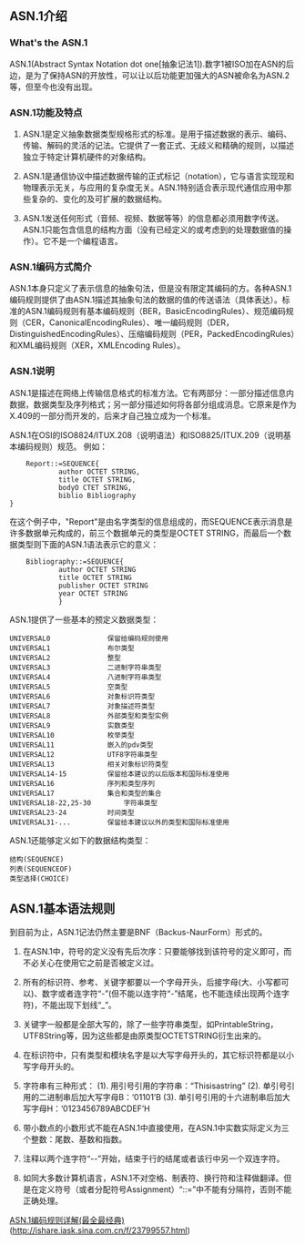 ## ASN.1介绍
### What's the ASN.1
ASN.1(Abstract Syntax Notation dot one[抽象记法1]).数字1被ISO加在ASN的后边，是为了保持ASN的开放性，可以让以后功能更加强大的ASN被命名为ASN.2等，但至今也没有出现。

### ASN.1功能及特点
1. ASN.1是定义抽象数据类型规格形式的标准。是用于描述数据的表示、编码、传输、解码的灵活的记法。它提供了一套正式、无歧义和精确的规则，以描述独立于特定计算机硬件的对象结构。

2. ASN.1是通信协议中描述数据传输的正式标记（notation），它与语言实现现和物理表示无关，与应用的复杂度无关。ASN.1特别适合表示现代通信应用中那些复杂的、变化的及可扩展的数据结构。

3. ASN.1发送任何形式（音频、视频、数据等等）的信息都必须用数字传送。ASN.1只能包含信息的结构方面（没有已经定义的或考虑到的处理数据值的操作）。它不是一个编程语言。

### ASN.1编码方式简介
ASN.1本身只定义了表示信息的抽象句法，但是没有限定其编码的方。各种ASN.1编码规则提供了由ASN.1描述其抽象句法的数据的值的传送语法（具体表达）。标准的ASN.1编码规则有基本编码规则（BER，BasicEncodingRules）、规范编码规则（CER，CanonicalEncodingRules）、唯一编码规则（DER，DistinguishedEncodingRules）、压缩编码规则（PER，PackedEncodingRules）和XML编码规则（XER，XMLEncoding Rules）。

### ASN.1说明
ASN.1是描述在网络上传输信息格式的标准方法。它有两部分：一部分描述信息内数据，数据类型及序列格式；另一部分描述如何将各部分组成消息。它原来是作为X.409的一部分而开发的，后来才自己独立成为一个标准。

ASN.1在OSI的ISO8824/ITUX.208（说明语法）和ISO8825/ITUX.209（说明基本编码规则）规范。
例如：
```
	Report::=SEQUENCE{
			author OCTET STRING,
			title OCTET STRING,
			bodyO CTET STRING,
			biblio Bibliography
}
```
在这个例子中，"Report"是由名字类型的信息组成的，而SEQUENCE表示消息是许多数据单元构成的，前三个数据单元的类型是OCTET STRING，而最后一个数据类型则下面的ASN.1语法表示它的意义：
```
	Bibliography::=SEQUENCE{
			author OCTET STRING
			title OCTET STRING
			publisher OCTET STRING
			year OCTET STRING
			}
```
ASN.1提供了一些基本的预定义数据类型：
```
UNIVERSAL0				保留给编码规则使用
UNIVERSAL1				布尔类型
UNIVERSAL2				整型
UNIVERSAL3				二进制字符串类型
UNIVERSAL4				八进制字符串类型
UNIVERSAL5				空类型
UNIVERSAL6				对象标识符类型
UNIVERSAL7				对象描述符类型
UNIVERSAL8				外部类型和类型实例
UNIVERSAL9				实数类型
UNIVERSAL10				枚举类型
UNIVERSAL11				嵌入的pdv类型
UNIVERSAL12				UTF8字符串类型
UNIVERSAL13				相关对象标识符类型
UNIVERSAL14-15			保留给本建议的以后版本和国际标准使用
UNIVERSAL16				序列和类型序列
UNIVERSAL17				集合和类型的集合
UNIVERSAL18-22,25-30		字符串类型
UNIVERSAL23-24			时间类型
UNIVERSAL31-...			保留给本建议以外的类型和国际标准使用
```
ASN.1还能够定义如下的数据结构类型：
```
结构(SEQUENCE)
列表(SEQUENCEOF)
类型选择(CHOICE)
```


## ASN.1基本语法规则
到目前为止，ASN.1记法仍然主要是BNF（Backus-NaurForm）形式的。
1. 在ASN.1中，符号的定义没有先后次序：只要能够找到该符号的定义即可，而不必关心在使用它之前是否被定义过。

2. 所有的标识符、参考、关键字都要以一个字母开头，后接字母(大、小写都可以)、数字或者连字符“-”(但不能以连字符“-”结尾，也不能连续出现两个连字符)，不能出现下划线“_”。

3. 关键字一般都是全部大写的，除了一些字符串类型，如PrintableString，UTF8String等，因为这些都是由原类型OCTETSTRING衍生出来的。

4. 在标识符中，只有类型和模块名字是以大写字母开头的，其它标识符都是以小写字母开头的。

5. 字符串有三种形式：
	(1). 用引号引用的字符串：“Thisisastring”
	(2). 单引号引用的二进制串后加大写字母B：‘01101’B
	(3). 单引号引用的十六进制串后加大写字母H：‘0123456789ABCDEF’H

6. 带小数点的小数形式不能在ASN.1中直接使用，在ASN.1中实数实际定义为三个整数：尾数、基数和指数。

7. 注释以两个连字符“--”开始，结束于行的结尾或者该行中另一个双连字符。

8. 如同大多数计算机语言，ASN.1不对空格、制表符、换行符和注释做翻译。但是在定义符号（或者分配符号Assignment）“::=”中不能有分隔符，否则不能正确处理。



[ASN.1编码规则详解(最全最经典)](http://wenku.baidu.com/link?url=D1g054a2I3O19XhSBzVxxHe0TFPjNDT9RBqXewLnbRGvlVZoxurefT1EdvUzT9h7L1eAv26hUgyc1E0Qy0URq-KutTILj2gfZyF_BXG_eAG)
(http://ishare.iask.sina.com.cn/f/23799557.html)